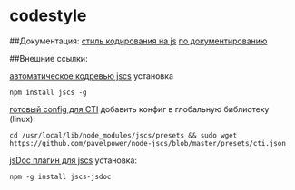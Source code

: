 codestyle
=========

##Документация:
[стиль кодирования на js](js.md)
[по документированию](https://github.com/senchalabs/jsduck/wiki)

##Внешние ссылки:


[автоматическое кодревью jscs](https://github.com/mdevils/node-jscs)
установка

    npm install jscs -g

[готовый config для CTI](https://github.com/pavelpower/node-jscs/blob/master/presets/cti.json)
добавить конфиг в глобальную библиотеку (linux):

    cd /usr/local/lib/node_modules/jscs/presets && sudo wget https://github.com/pavelpower/node-jscs/blob/master/presets/cti.json

[jsDoc плагин для jscs](https://github.com/zxqfox/jscs-jsdoc)
установка: 

    npm -g install jscs-jsdoc
